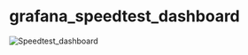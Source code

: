 # grafana_speedtest_dashboard

![Speedtest_dashboard](https://user-images.githubusercontent.com/5100075/120923789-9b1d2900-c68d-11eb-9c85-1fc56b2c77de.png)

